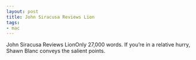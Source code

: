 ```yaml
---
layout: post
title: John Siracusa Reviews Lion
tags:
- mac
---
```

John Siracusa Reviews LionOnly 27,000 words. If you’re in a relative hurry, Shawn Blanc conveys the salient points.
